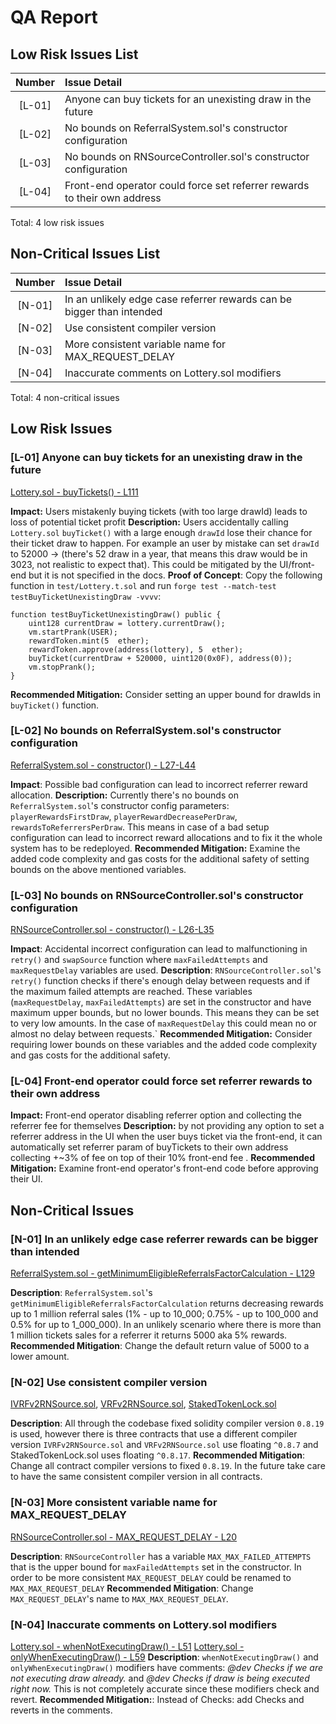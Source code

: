 # QA Report

## Low Risk Issues List
| Number |Issue Detail|
|:--:|:-------|
|[L-01]| Anyone can buy tickets for an unexisting draw in the future
|[L-02]| No bounds on ReferralSystem.sol's constructor configuration
|[L-03]| No bounds on RNSourceController.sol's constructor configuration
|[L-04]| Front-end operator could force set referrer rewards to their own address

Total: 4 low risk issues

## Non-Critical Issues List
| Number |Issue Detail|
|:--:|:-------|
| [N-01] | In an unlikely edge case referrer rewards can be bigger than intended
| [N-02] | Use consistent compiler version
| [N-03] | More consistent variable name for MAX_REQUEST_DELAY
| [N-04] | Inaccurate comments on Lottery.sol modifiers

Total: 4 non-critical issues

## Low Risk Issues
### [L-01] Anyone can buy tickets for an unexisting draw in the future
[Lottery.sol - buyTickets() - L111](https://github.com/code-423n4/2023-03-wenwin/blob/main/src/Lottery.sol#L111)

**Impact:** Users mistakenly buying tickets (with too large drawId) leads to loss of potential ticket profit
**Description:** Users accidentally calling `Lottery.sol` `buyTicket()` with a large enough `drawId` lose their chance for their ticket draw to happen. For example an user by mistake can set `drawId` to 52000 -> (there's 52 draw in a year, that means this draw would be in 3023, not realistic to expect that). This could be mitigated by the UI/front-end but it is not specified in the docs.
**Proof of Concept**: Copy the following function in `test/Lottery.t.sol` and run `forge test --match-test testBuyTicketUnexistingDraw -vvvv`:
```solidity
function testBuyTicketUnexistingDraw() public {
	uint128 currentDraw = lottery.currentDraw();
	vm.startPrank(USER);
	rewardToken.mint(5  ether);
	rewardToken.approve(address(lottery), 5  ether);
	buyTicket(currentDraw + 520000, uint120(0x0F), address(0));
	vm.stopPrank();
}
```
**Recommended Mitigation:**  Consider setting an upper bound for drawIds in `buyTicket()` function.


### [L-02] No bounds on ReferralSystem.sol's constructor configuration
[ReferralSystem.sol - constructor() - L27-L44](https://github.com/code-423n4/2023-03-wenwin/blob/main/src/ReferralSystem.sol#L27-L44)

**Impact**: Possible bad configuration can lead to incorrect referrer reward allocation.
**Description:** Currently there's no bounds on `ReferralSystem.sol`'s constructor config parameters: `playerRewardsFirstDraw`, `playerRewardDecreasePerDraw`, `rewardsToReferrersPerDraw`. This means in case of a bad setup configuration can lead to incorrect reward allocations and to fix it the whole system has to be redeployed.
**Recommended Mitigation:** Examine the added code complexity and gas costs for the additional safety of setting bounds on the above mentioned variables.

### [L-03] No bounds on RNSourceController.sol's constructor configuration
[RNSourceController.sol - constructor() - L26-L35](https://github.com/code-423n4/2023-03-wenwin/blob/main/src/RNSourceController.sol#L26-L35)

**Impact**: Accidental incorrect configuration can lead to malfunctioning in `retry()` and `swapSource` function where `maxFailedAttempts` and `maxRequestDelay` variables are used.
**Description**: `RNSourceController.sol`'s `retry()` function checks if there's enough delay between requests and if the maximum failed attempts are reached. These variables (`maxRequestDelay`, `maxFailedAttempts`) are set in the constructor and have maximum upper bounds, but no lower bounds. This means they can be set to very low amounts. In the case of `maxRequestDelay` this could mean no or almost no delay between requests.`
**Recommended Mitigation:** Consider requiring lower bounds on these variables and the added code complexity and gas costs for the additional safety.

### [L-04] Front-end operator could force set referrer rewards to their own address
**Impact:** Front-end operator disabling referrer option and collecting the referrer fee for themselves 
**Description:** by not providing any option to set a referrer address in the UI when the user buys ticket via the front-end, it can automatically set referrer param of buyTickets to their own address collecting +~3% of fee on top of their 10% front-end fee .
**Recommended Mitigation:** Examine front-end operator's front-end code before approving their UI.


## Non-Critical Issues

### [N-01] In an unlikely edge case referrer rewards can be bigger than intended
[ReferralSystem.sol - getMinimumEligibleReferralsFactorCalculation - L129](https://github.com/code-423n4/2023-03-wenwin/blob/main/src/ReferralSystem.sol#L129)

**Description**: `ReferralSystem.sol`'s `getMinimumEligibleReferralsFactorCalculation` returns decreasing rewards up to 1 million referral sales (1% - up to 10_000; 0.75% - up to 100_000 and 0.5% for up to 1_000_000). In an unlikely scenario where there is more than 1 million tickets sales for a referrer it returns 5000 aka 5% rewards.
**Recommended Mitigation**: Change the default return value of 5000 to a lower amount.

### [N-02] Use consistent compiler version
[IVRFv2RNSource.sol](https://github.com/code-423n4/2023-03-wenwin/blob/main/src/interfaces/IVRFv2RNSource.sol#L3), [VRFv2RNSource.sol](https://github.com/code-423n4/2023-03-wenwin/blob/main/src/VRFv2RNSource.sol#L3), [StakedTokenLock.sol](https://github.com/code-423n4/2023-03-wenwin/blob/main/src/staking/StakedTokenLock.sol#L3)

**Description**: All through the codebase fixed solidity compiler version `0.8.19` is used, however there is three contracts that use a different compiler version `IVRFv2RNSource.sol` and `VRFv2RNSource.sol` use floating `^0.8.7` and StakedTokenLock.sol uses floating `^0.8.17`.
**Recommended Mitigation**: Change all contract compiler versions to fixed `0.8.19`. In the future take care to have the same consistent compiler version in all contracts.

### [N-03] More consistent variable name for MAX_REQUEST_DELAY
[RNSourceController.sol - MAX_REQUEST_DELAY - L20](https://github.com/code-423n4/2023-03-wenwin/blob/main/src/RNSourceController.sol#L20)

**Description**: `RNSourceController` has a variable `MAX_MAX_FAILED_ATTEMPTS` that is the upper bound for `maxFailedAttempts` set in the constructor. In order to be more consistent `MAX_REQUEST_DELAY` could be renamed to `MAX_MAX_REQUEST_DELAY`
**Recommended Mitigation**: Change `MAX_REQUEST_DELAY`'s name to `MAX_MAX_REQUEST_DELAY`.

### [N-04] Inaccurate comments on Lottery.sol modifiers
[Lottery.sol - whenNotExecutingDraw() - L51](https://github.com/code-423n4/2023-03-wenwin/blob/main/src/Lottery.sol#L51)
[Lottery.sol - onlyWhenExecutingDraw() - L59](https://github.com/code-423n4/2023-03-wenwin/blob/main/src/Lottery.sol#L59) 
**Description**: `whenNotExecutingDraw()` and `onlyWhenExecutingDraw()` modifiers have comments: *@dev Checks if we are not executing draw already.* and *@dev Checks if draw is being executed right now.* This is not completely accurate since these modifiers check and revert.
**Recommended Mitigation:**: Instead of Checks: add Checks and reverts in the comments.
